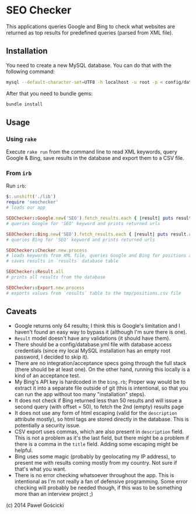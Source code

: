 # SEO Checker

This applications queries Google and Bing to check what websites are returned
as top results for predefined queries (parsed from XML file).


## Installation

You need to create a new MySQL database. You can do that with the following command:

```bash
mysql --default-character-set=UTF8 -h localhost -u root -p < config/database.sql
```

After that you need to bundle gems:

```bash
bundle install
```


## Usage

### Using `rake`

Execute `rake run` from the command line to read XML keywords, query Google & Bing,
save results in the database and export them to a CSV file.


### From `irb`

Run `irb`:

```ruby
$:.unshift('./lib')
require 'seochecker'
# loads our app

SEOChecker::Google.new('SEO').fetch_results.each { |result| puts result.uri }
# queries Google for 'SEO' keyword and prints returned urls

SEOChecker::Bing.new('SEO').fetch_results.each { |result| puts result.uri }
# queries Bing for 'SEO' keyword and prints returned urls

SEOChecker::Checker.new.process
# loads keywords from XML file, queries Google and Bing for positions and
# saves results in `results` database table

SEOChecker::Result.all
# prints all results from the database

SEOChecker::Export.new.process
# exports values from `results` table to the tmp/positions.csv file
```


## Caveats

* Google returns only 64 results; I think this is Google's limitation and
  I haven't found an easy way to bypass it (although I'm sure there is one).
* `Result` model doesn't have any validations (it should have them).
* There should be a config/database.yml file with database access credentials
  (since my local MySQL installation has an empty root password, I decided
  to skip it).
* There are no integration/acceptance specs going through the full stack
  (there should be at least one). On the other hand, running this locally
  is a kind of an acceptance test.
* My Bing's API key is hardcoded in the `bing.rb`; Proper way would be to extract
  it into a separate file outside of git (this is intentional, so that you
  can run the app without too many "installation" steps).
* It does not check if Bing returned less than 50 results and will issue
  a second query (with offset = 50), to fetch the 2nd (empty) results page
* It does not use any form of html escaping (valid for the `description` attribute
  mostly), so html tags are stored directly in the database. This is potentially
  a security issue.
* CSV export uses commas, which are also present in `description` field. This is not
  a problem as it's the last field, but there might be a problem if there is a comma
  in the `title` field. Adding some escaping might be helpful.
* Bing uses some magic (probably by geolocating my IP address), to present me
  with results coming mostly from my country. Not sure if that's what you want.
* There is no error checking whatsoever throughout the app. This is intentional
  as I'm not really a fan of defensive programming. Some error checking will
  probably be needed though, if this was to be something more than an interview
  project ;)

(c) 2014 Paweł Gościcki
